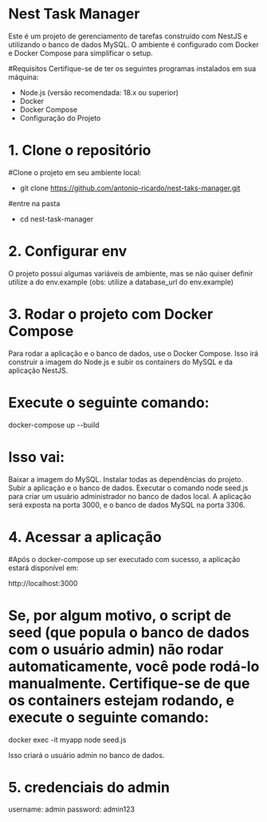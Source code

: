 # Nest Task Manager
Este é um projeto de gerenciamento de tarefas construído com NestJS e utilizando o banco de dados MySQL. O ambiente é configurado com Docker e Docker Compose para simplificar o setup.

#Requisitos
Certifique-se de ter os seguintes programas instalados em sua máquina:

- Node.js (versão recomendada: 18.x ou superior)
- Docker
- Docker Compose
- Configuração do Projeto

# 1. Clone o repositório
#Clone o projeto em seu ambiente local:

- git clone https://github.com/antonio-ricardo/nest-taks-manager.git

#entre na pasta

- cd nest-task-manager

# 2. Configurar env
O projeto possui algumas variáveis de ambiente, mas se não quiser definir utilize a do env.example (obs: utilize a database_url do env.example)

# 3. Rodar o projeto com Docker Compose
Para rodar a aplicação e o banco de dados, use o Docker Compose. Isso irá construir a imagem do Node.js e subir os containers do MySQL e da aplicação NestJS.

# Execute o seguinte comando:

docker-compose up --build

# Isso vai:

Baixar a imagem do MySQL.
Instalar todas as dependências do projeto.
Subir a aplicação e o banco de dados.
Executar o comando node seed.js para criar um usuário administrador no banco de dados local.
A aplicação será exposta na porta 3000, e o banco de dados MySQL na porta 3306.

# 4. Acessar a aplicação
#Após o docker-compose up ser executado com sucesso, a aplicação estará disponível em:

http://localhost:3000

# Se, por algum motivo, o script de seed (que popula o banco de dados com o usuário admin) não rodar automaticamente, você pode rodá-lo manualmente. Certifique-se de que os containers estejam rodando, e execute o seguinte comando:

docker exec -it myapp node seed.js

Isso criará o usuário admin no banco de dados.

# 5. credenciais do admin

username: admin
password: admin123

